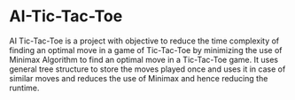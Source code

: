 # AI-Tic-Tac-Toe
AI Tic-Tac-Toe is a project with objective to reduce the time complexity of finding an optimal move in a game of Tic-Tac-Toe by minimizing the use of Minimax Algorithm to find an optimal move in a Tic-Tac-Toe game. It uses general tree structure to store the moves played once and uses it in case of similar moves and reduces the use of Minimax and hence reducing the runtime.
